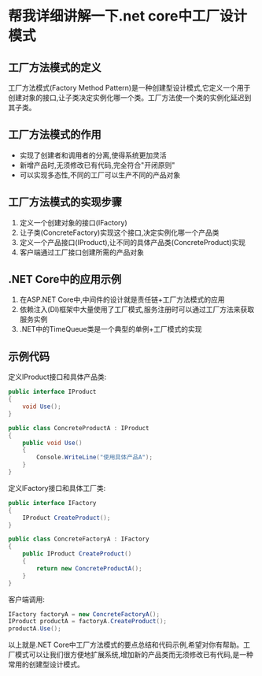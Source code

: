 # 帮我详细讲解一下.net core中工厂设计模式


## 工厂方法模式的定义
工厂方法模式(Factory Method Pattern)是一种创建型设计模式,它定义一个用于创建对象的接口,让子类决定实例化哪一个类。工厂方法使一个类的实例化延迟到其子类。

## 工厂方法模式的作用
- 实现了创建者和调用者的分离,使得系统更加灵活
- 新增产品时,无须修改已有代码,完全符合"开闭原则"
- 可以实现多态性,不同的工厂可以生产不同的产品对象

## 工厂方法模式的实现步骤
1. 定义一个创建对象的接口(IFactory)
2. 让子类(ConcreteFactory)实现这个接口,决定实例化哪一个产品类 
3. 定义一个产品接口(IProduct),让不同的具体产品类(ConcreteProduct)实现
4. 客户端通过工厂接口创建所需的产品对象

## .NET Core中的应用示例
1. 在ASP.NET Core中,中间件的设计就是责任链+工厂方法模式的应用
2. 依赖注入(DI)框架中大量使用了工厂模式,服务注册时可以通过工厂方法来获取服务实例
3. .NET中的TimeQueue类是一个典型的单例+工厂模式的实现

## 示例代码
定义IProduct接口和具体产品类:
```csharp
public interface IProduct
{
    void Use();
}

public class ConcreteProductA : IProduct
{
    public void Use()
    {
        Console.WriteLine("使用具体产品A");
    }
}
```

定义IFactory接口和具体工厂类:
```csharp
public interface IFactory
{
    IProduct CreateProduct();
}

public class ConcreteFactoryA : IFactory
{
    public IProduct CreateProduct()
    {
        return new ConcreteProductA();
    }
}
```

客户端调用:
```csharp
IFactory factoryA = new ConcreteFactoryA();
IProduct productA = factoryA.CreateProduct();
productA.Use();
```

以上就是.NET Core中工厂方法模式的要点总结和代码示例,希望对你有帮助。工厂模式可以让我们很方便地扩展系统,增加新的产品类而无须修改已有代码,是一种常用的创建型设计模式。



